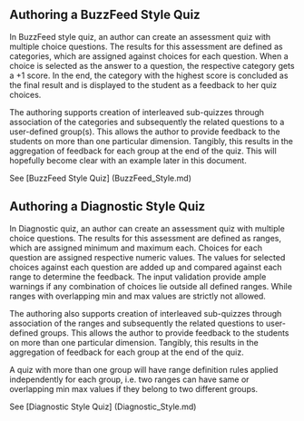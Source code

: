 Authoring a BuzzFeed Style Quiz
-------------------------------

In BuzzFeed style quiz, an author can create an assessment quiz with multiple
choice questions. The results for this assessment are defined as categories,
which are assigned against choices for each question. When a choice is selected
as the answer to a question, the respective category gets a +1 score. In the end,
the category with the highest score is concluded as the final result and is
displayed to the student as a feedback to her quiz choices.

The authoring supports creation of interleaved sub-quizzes through association
of the categories and subsequently the related questions to a user-defined group(s).
This allows the author to provide feedback to the students on more than one particular
dimension. Tangibly, this results in the aggregation of feedback for each group at the
end of the quiz. This will hopefully become clear with an example later in this document.


See [BuzzFeed Style Quiz] (BuzzFeed_Style.md)


Authoring a Diagnostic Style Quiz
---------------------------------

In Diagnostic quiz, an author can create an assessment quiz with multiple choice questions.
The results for this assessment are defined as ranges, which are assigned minimum and maximum
each. Choices for each question are assigned respective numeric values. The values for selected
choices against each question are added up and compared against each range to determine the feedback.
The input validation provide ample warnings if any combination of choices lie outside all defined
ranges. While ranges with overlapping min and max values are strictly not allowed.

The authoring also supports creation of interleaved sub-quizzes through association of the ranges and
subsequently the related questions to user-defined groups. This allows the author to provide feedback
to the students on more than one particular dimension. Tangibly, this results in the aggregation of
feedback for each group at the end of the quiz.

A quiz with more than one group will have range definition rules applied independently for each group,
i.e. two ranges can have same or overlapping min max values if they belong to two different groups.


See [Diagnostic Style Quiz]  (Diagnostic_Style.md)
